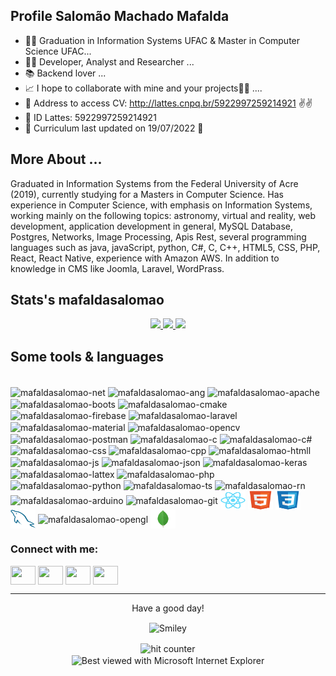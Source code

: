 
## Profile Salomão Machado Mafalda ##

- 👨‍🎓 Graduation in Information Systems UFAC & Master in Computer Science UFAC...
- 👨‍💻 Developer, Analyst and Researcher  ...
- 📚 Backend lover  ...
- 📈 I hope to collaborate with mine and your projects🤗🚀 ....
- :blue_book: Address to access CV: http://lattes.cnpq.br/5922997259214921 ✌️✌️
- :newspaper: ID Lattes: 5922997259214921
- 🌟 Curriculum last updated on 19/07/2022 🌟

  
## More About ...
<div>
 <p>Graduated in Information Systems from the Federal University of Acre (2019), currently studying for a Masters in Computer Science. Has experience in Computer Science, with emphasis on Information Systems, working mainly on the following topics: astronomy, virtual and reality, web development, application development in general, MySQL Database, Postgres, Networks, Image Processing, Apis Rest, several programming languages such as java, javaScript, python, C#, C, C++, HTML5, CSS, PHP, React, React Native, experience with Amazon AWS. In addition to knowledge in CMS like Joomla, Laravel, WordPrass.
 </p>
 </div>
 
 ## Stats's mafaldasalomao
 <div align="center">
 
  <a href="https://github.com/mafaldasalomao"> 
  
  <img height="150em" src="https://github-readme-stats.vercel.app/api?username=mafaldasalomao&show_icons=true&theme=dark&include_all_commits=true&count_private=true"/>
  <img height="150em" src="https://github-readme-stats.vercel.app/api/top-langs/?username=mafaldasalomao&layout=compact&langs_count=7&theme=dark"/>
   <img height="180em" src="https://github-readme-streak-stats.herokuapp.com/?user=mafaldasalomao"/>
   </a>
</div>


 ## Some tools & languages
 


<div style="display: inline_block"><br>
 <img align="center" alt="mafaldasalomao-net" src="https://img.shields.io/badge/.NET-512BD4?style=for-the-badge&logo=dotnet&logoColor=white">
 <img align="center" alt="mafaldasalomao-ang" src="https://img.shields.io/badge/Angular-DD0031?style=for-the-badge&logo=angular&logoColor=white">
 <img align="center" alt="mafaldasalomao-apache" src="https://img.shields.io/badge/Apache-D22128?style=for-the-badge&logo=Apache&logoColor=white">
 <img align="center" alt="mafaldasalomao-boots"  src="https://img.shields.io/badge/Bootstrap-563D7C?style=for-the-badge&logo=bootstrap&logoColor=white">
 <img align="center" alt="mafaldasalomao-cmake" src="https://img.shields.io/badge/CMake-064F8C?style=for-the-badge&logo=cmake&logoColor=white">
 <img align="center" alt="mafaldasalomao-firebase" src="https://img.shields.io/badge/firebase-ffca28?style=for-the-badge&logo=firebase&logoColor=black">
 <img align="center" alt="mafaldasalomao-laravel" src="https://img.shields.io/badge/Laravel-FF2D20?style=for-the-badge&logo=laravel&logoColor=white">
 <img align="center" alt="mafaldasalomao-material" src="https://img.shields.io/badge/Material%20UI-007FFF?style=for-the-badge&logo=mui&logoColor=white">
 <img align="center" alt="mafaldasalomao-opencv" src="https://img.shields.io/badge/OpenCV-27338e?style=for-the-badge&logo=OpenCV&logoColor=white">
 <img align="center" alt="mafaldasalomao-postman" src="https://img.shields.io/badge/Postman-FF6C37?style=for-the-badge&logo=Postman&logoColor=white">
 <img align="center" alt="mafaldasalomao-c"  src="https://img.shields.io/badge/C-00599C?style=for-the-badge&logo=c&logoColor=white">
 <img align="center" alt="mafaldasalomao-c#"  src="https://img.shields.io/badge/C%23-239120?style=for-the-badge&logo=c-sharp&logoColor=white">
 <img align="center" alt="mafaldasalomao-css"  src="https://img.shields.io/badge/CSS3-1572B6?style=for-the-badge&logo=css3&logoColor=white">
 <img align="center" alt="mafaldasalomao-cpp" src="https://img.shields.io/badge/C%2B%2B-00599C?style=for-the-badge&logo=c%2B%2B&logoColor=white">
 <img align="center" alt="mafaldasalomao-htmll"  src="https://img.shields.io/badge/HTML5-E34F26?style=for-the-badge&logo=html5&logoColor=white">
 <img align="center" alt="mafaldasalomao-js"  src="https://img.shields.io/badge/JavaScript-323330?style=for-the-badge&logo=javascript&logoColor=F7DF1E">
 <img align="center" alt="mafaldasalomao-json"  src="https://img.shields.io/badge/json-5E5C5C?style=for-the-badge&logo=json&logoColor=white">
 <img align="center" alt="mafaldasalomao-keras"  src="https://img.shields.io/badge/Keras-D00000?style=for-the-badge&logo=Keras&logoColor=white">
 <img align="center" alt="mafaldasalomao-lattex"  src="https://img.shields.io/badge/LaTeX-47A141?style=for-the-badge&logo=LaTeX&logoColor=white">
 <img align="center" alt="mafaldasalomao-php"  src="https://img.shields.io/badge/PHP-777BB4?style=for-the-badge&logo=php&logoColor=white">
 <img align="center" alt="mafaldasalomao-python" src="https://img.shields.io/badge/Python-FFD43B?style=for-the-badge&logo=python&logoColor=blue">
 <img align="center" alt="mafaldasalomao-ts"  src="https://img.shields.io/badge/TypeScript-007ACC?style=for-the-badge&logo=typescript&logoColor=white">
 <img align="center" alt="mafaldasalomao-rn" src="https://img.shields.io/badge/React_Native-20232A?style=for-the-badge&logo=react&logoColor=61DAFB">
 <img align="center" alt="mafaldasalomao-arduino" src="https://img.shields.io/badge/Arduino-00979D?style=for-the-badge&logo=Arduino&logoColor=white">
 <img align="center" alt="mafaldasalomao-git"  src="https://img.shields.io/badge/GIT-E44C30?style=for-the-badge&logo=git&logoColor=white">
 <img align="center" alt="mafaldasalomao-React"  height="30" width="40" src="https://raw.githubusercontent.com/devicons/devicon/master/icons/react/react-original.svg">
 <img align="center" alt="mafaldasalomao-HTML"  height="30" width="40" src="https://raw.githubusercontent.com/devicons/devicon/master/icons/html5/html5-original.svg">
 <img align="center" alt="mafaldasalomao-CSS"  height="30" width="40" src="https://raw.githubusercontent.com/devicons/devicon/master/icons/css3/css3-original.svg">
 <img align="center" alt="mafaldasalomao-mysql"  height="30" width="40" src="https://raw.githubusercontent.com/devicons/devicon/master/icons/mysql/mysql-original.svg">
 <img align="center" alt="mafaldasalomao-opengl" src="https://img.shields.io/badge/OpenGL-FFFFFF?style=for-the-badge&logo=opengl">
 <img align="center" alt="mafaldasalomao-mongodb"   height="30" width="40" src="https://raw.githubusercontent.com/devicons/devicon/master/icons/mongodb/mongodb-original.svg">
</div>



<h3 align="left">Connect with me:</h3>
<p align="left">
<a href="your link" target="blank"><img align="center" src="https://cdn.jsdelivr.net/npm/simple-icons@3.0.1/icons/twitter.svg" alt="" height="30" width="40" /></a>
<a href="https://www.linkedin.com/in/salom%C3%A3o-machado-mafalda-508441124/" target="blank"><img align="center" src="https://cdn.jsdelivr.net/npm/simple-icons@3.0.1/icons/linkedin.svg" alt="" height="30" width="40" /></a>
<a href="your link" target="blank"><img align="center" src="https://cdn.jsdelivr.net/npm/simple-icons@3.0.1/icons/instagram.svg" alt="" height="30" width="40" /></a>
<a href="your link" target="blank"><img align="center" src="https://cdn.jsdelivr.net/npm/simple-icons@3.0.1/icons/youtube.svg" alt="" height="30" width="40" /></a>
</p>

<hr>

<div align="center">
<p>Have a good day!</p>
<div>
<img src="https://github.com/fnky/fnky/raw/fnky/img/smile.gif" alt="Smiley" align="center">
</div>
</div>

<div align="center">
<p></p>
<img src="https://profile-counter.glitch.me/mafaldasalomao/count.svg" alt="hit counter" align="center">
</div>

<div align="center">
<img src="https://github.com/fnky/fnky/raw/fnky/img/ie.jpg" alt="Best viewed with Microsoft Internet Explorer" align="center" width="128">
</div>
